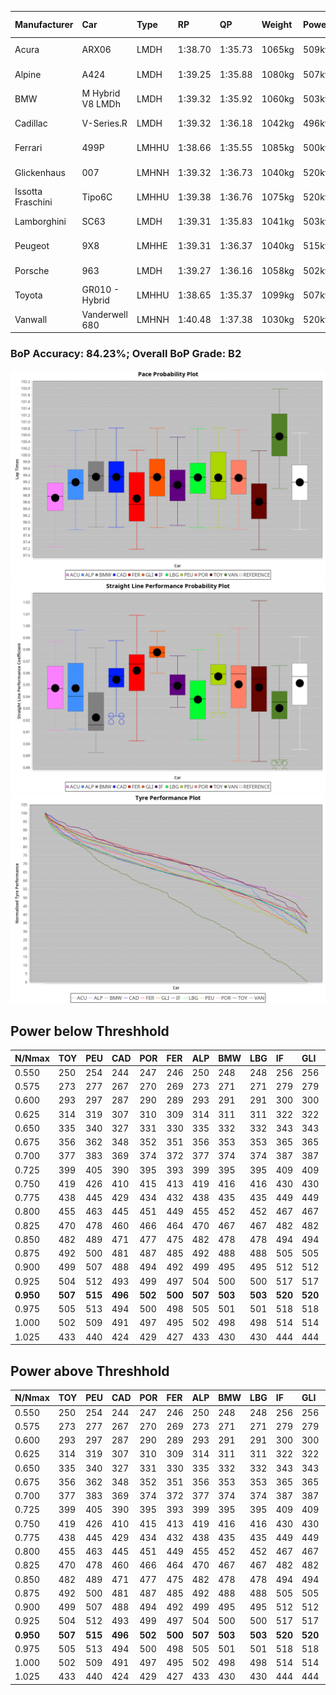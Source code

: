 |Manufacturer|Car|Type|RP|QP|Weight|Power¹|Threshhold|PINC|Power²|E/Stint|AVG Vmax|FDS|RDLC|L/Stint|BOP-Grade|ModelAccuracy|ModelPoints|Match%|
|:-|:-|:-|:-|:-|:-|:-|:-|:-|:-|:-|:-|:-|:-|:-|:-|:-|:-|:-|
|Acura|ARX06|LMDH|1:38.70|1:35.73|1065kg|509kw|210.0kph|0%|509kw|904MJ|298.16kph-314.53kph|-|1.00|29|-E1|100.00%|995|56.97%|
|Alpine|A424|LMDH|1:39.25|1:35.88|1080kg|507kw|210.0kph|0%|507kw|903MJ|297.58kph-316.98kph|-|0.98|29|~A1|81.46%|523|100.00%|
|BMW|M Hybrid V8 LMDh|LMDH|1:39.32|1:35.92|1060kg|503kw|210.0kph|0%|503kw|890MJ|294.51kph-316.79kph|-|1.01|29|~A1|98.60%|1690|100.00%|
|Cadillac|V-Series.R|LMDH|1:39.32|1:36.18|1042kg|496kw|210.0kph|0%|496kw|872MJ|293.79kph-316.80kph|-|1.02|29|+A2|98.38%|1765|92.95%|
|Ferrari|499P|LMHHU|1:38.66|1:35.55|1085kg|500kw|210.0kph|0%|500kw|885MJ|296.58kph-317.72kph|190kph|1.01|29|-C2|92.24%|2247|72.13%|
|Glickenhaus|007|LMHNH|1:39.32|1:36.73|1040kg|520kw|210.0kph|0%|520kw|914MJ|305.59kph-316.89kph|-|0.95|29|+B1|96.18%|554|85.74%|
|Issotta Fraschini|Tipo6C|LMHHU|1:39.38|1:36.76|1075kg|520kw|210.0kph|0%|520kw|922MJ|300.80kph-310.86kph|190kph|1.03|29|+A2|66.67%|96|92.74%|
|Lamborghini|SC63|LMDH|1:39.31|1:35.83|1041kg|503kw|210.0kph|0%|503kw|884MJ|297.17kph-314.42kph|-|1.05|29|+A2|96.77%|419|91.78%|
|Peugeot|9X8|LMHHE|1:39.31|1:36.37|1040kg|515kw|210.0kph|0%|515kw|907MJ|296.81kph-319.11kph|150kph|1.03|29|~A1|87.65%|1795|100.00%|
|Porsche|963|LMDH|1:39.27|1:36.16|1058kg|502kw|210.0kph|0%|502kw|888MJ|295.17kph-317.30kph|-|1.01|29|~A1|96.81%|5438|100.00%|
|Toyota|GR010 - Hybrid|LMHHU|1:38.65|1:35.37|1099kg|507kw|210.0kph|0%|507kw|903MJ|293.96kph-324.08kph|190kph|1.00|29|-C2|86.04%|1751|73.95%|
|Vanwall|Vanderwell 680|LMHNH|1:40.48|1:37.38|1030kg|520kw|210.0kph|0%|520kw|901MJ|292.37kph-313.96kph|-|1.01|29|+Ω1|91.42%|501|44.55%|

### BoP Accuracy: 84.23%; Overall BoP Grade: B2
![](BOP/WECTEC/MONZA/BASIC/IMG/ACOMETHOD.png)![](BOP/WECTEC/MONZA/BASIC/IMG/ACOMETHOD_sp.png)![](BOP/WECTEC/MONZA/BASIC/IMG/ACOMETHOD_tw.png)
## Power below Threshhold
|N/Nmax|TOY|PEU|CAD|POR|FER|ALP|BMW|LBG|IF|GLI|VAN|ACU|
|:-|:-|:-|:-|:-|:-|:-|:-|:-|:-|:-|:-|:-|
|0.550|250|254|244|247|246|250|248|248|256|256|256|251|
|0.575|273|277|267|270|269|273|271|271|279|279|279|274|
|0.600|293|297|287|290|289|293|291|291|300|300|300|294|
|0.625|314|319|307|310|309|314|311|311|322|322|322|315|
|0.650|335|340|327|331|330|335|332|332|343|343|343|336|
|0.675|356|362|348|352|351|356|353|353|365|365|365|357|
|0.700|377|383|369|374|372|377|374|374|387|387|387|379|
|0.725|399|405|390|395|393|399|395|395|409|409|409|400|
|0.750|419|426|410|415|413|419|416|416|430|430|430|421|
|0.775|438|445|429|434|432|438|435|435|449|449|449|440|
|0.800|455|463|445|451|449|455|452|452|467|467|467|457|
|0.825|470|478|460|466|464|470|467|467|482|482|482|472|
|0.850|482|489|471|477|475|482|478|478|494|494|494|484|
|0.875|492|500|481|487|485|492|488|488|505|505|505|494|
|0.900|499|507|488|494|492|499|495|495|512|512|512|501|
|0.925|504|512|493|499|497|504|500|500|517|517|517|506|
|**0.950**|**507**|**515**|**496**|**502**|**500**|**507**|**503**|**503**|**520**|**520**|**520**|**509**|
|0.975|505|513|494|500|498|505|501|501|518|518|518|507|
|1.000|502|509|491|497|495|502|498|498|514|514|514|504|
|1.025|433|440|424|429|427|433|430|430|444|444|444|435|

## Power above Threshhold
|N/Nmax|TOY|PEU|CAD|POR|FER|ALP|BMW|LBG|IF|GLI|VAN|ACU|
|:-|:-|:-|:-|:-|:-|:-|:-|:-|:-|:-|:-|:-|
|0.550|250|254|244|247|246|250|248|248|256|256|256|251|
|0.575|273|277|267|270|269|273|271|271|279|279|279|274|
|0.600|293|297|287|290|289|293|291|291|300|300|300|294|
|0.625|314|319|307|310|309|314|311|311|322|322|322|315|
|0.650|335|340|327|331|330|335|332|332|343|343|343|336|
|0.675|356|362|348|352|351|356|353|353|365|365|365|357|
|0.700|377|383|369|374|372|377|374|374|387|387|387|379|
|0.725|399|405|390|395|393|399|395|395|409|409|409|400|
|0.750|419|426|410|415|413|419|416|416|430|430|430|421|
|0.775|438|445|429|434|432|438|435|435|449|449|449|440|
|0.800|455|463|445|451|449|455|452|452|467|467|467|457|
|0.825|470|478|460|466|464|470|467|467|482|482|482|472|
|0.850|482|489|471|477|475|482|478|478|494|494|494|484|
|0.875|492|500|481|487|485|492|488|488|505|505|505|494|
|0.900|499|507|488|494|492|499|495|495|512|512|512|501|
|0.925|504|512|493|499|497|504|500|500|517|517|517|506|
|**0.950**|**507**|**515**|**496**|**502**|**500**|**507**|**503**|**503**|**520**|**520**|**520**|**509**|
|0.975|505|513|494|500|498|505|501|501|518|518|518|507|
|1.000|502|509|491|497|495|502|498|498|514|514|514|504|
|1.025|433|440|424|429|427|433|430|430|444|444|444|435|
